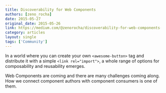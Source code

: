 ```yaml
---
title: Discoverability for Web Components
authors: [zeno_rocha]
date: 2015-05-27
original_date: 2015-05-26
link: https://medium.com/@zenorocha/discoverability-for-web-components-72ce29f128b2
category: articles
layout: single
tags: ['Community']
---
```


In a world where you can create your own `<awesome-button>` tag and distribute it with a simple `<link rel="import">`, a whole range of options for composability and reusability emerges.

Web Components are coming and there are many challenges coming along. How we connect component authors with component consumers is one of them.

<!-- Excerpt -->
